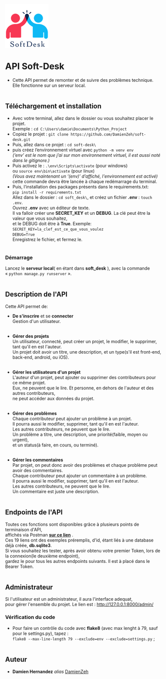 ![Alt text](https://github.com/DamienZeh/soft-desk/blob/main/soft_desk/soft_desk/logo/logo.png)<br>

# API Soft-Desk

- Cette API permet de remonter et de suivre des problèmes technique.<br>
 Elle fonctionne sur un serveur local.<br><br>



## Téléchargement et installation 


- Avec votre terminal, allez dans le dossier ou vous souhaitez placer le projet.<br/> 
Exemple : ``cd C:\Users\damie\Documents\Python_Project``
- Copiez le projet : ``git clone https://github.com/DamienZeh/soft-desk.git``
- Puis, allez dans ce projet : ``cd soft-desk\``
- puis créez l’environnement virtuel avec  ``python -m venv env``<br/>
	_(‘env’ est le nom que j’ai sur mon environnement virtuel, il est aussi noté dans le gitignore.)_
- Puis activez le : ``.\env\Scripts\activate`` (pour windows)<br/>
ou ``source env\bin\activate`` (pour linux)<br/>
	_(Vous avez maintenant un ‘(env)’ d’affiché, l'environnement est activé)_<br>
cette commande devra être lancée à chaque redémarrage du terminal.
- Puis, l’installation  des packages présents dans le requirements.txt:<br> ``pip install -r requirements.txt``<br>
Allez dans le dossier : ``cd soft_desk\``, et créez un fichier **.env** : ``touch .env``.<br/>
Ouvrez **.env** avec un éditeur de texte.<br/>
Il va falloir créer une **SECRET_KEY** et un **DEBUG**. La clé peut être la valeur que vous souhaitez,<br/> et le DEBUG doit être à **True**.
Exemple:<br/>
``SECRET_KEY=la_clef_est_ce_que_vous_voulez``<br/>
``DEBUG=True``<br/>
Enregistrez le fichier, et fermez le.
<br/><br>

### Démarrage

Lancez le  **serveur local**( en étant dans **soft_desk** ), avec la commande « ``python manage.py runserver`` ».<br><br>

## Description de l'API
Cette API permet de:
- **De s'inscrire** et se **connecter**<br/>
Gestion d'un utilisateur.<br/><br/>

- **Gérer des projets**<br/>
Un utilisateur, connecté, peut créer un projet, le modifier, le supprimer, tant qu'il en est l'auteur.<br/>
Un projet doit avoir un titre, une description, et un type(s'il est front-end, back-end, android, ou iOS).<br/><br/>

- **Gérer les utilisateurs d'un projet**<br/>
L'auteur d'un projet, peut ajouter ou supprimer des contributeurs pour ce même projet.<br/> Eux, ne peuvent que le lire. Et personne, en dehors de l'auteur et des autres contributeurs,<br/>
 ne peut accéder aux données du projet. <br/><br/>

- **Gérer des problèmes**<br/>
Chaque contributeur peut ajouter un problème à un projet.<br/>
Il pourra aussi le modifier, supprimer, tant qu'il en est l'auteur.<br/> Les autres contributeurs, ne peuvent que le lire.<br/>
Un problème a titre, une description, une priorité(faible, moyen ou urgent),<br/>
et un status(à faire, en cours, ou terminé).<br/><br/>

- **Gérer les commentaires**<br/>
Par projet, on peut donc avoir des problèmes et chaque problème peut avoir des commentaires.<br/>
Chaque contributeur peut ajouter un commentaire à un problème.<br/>
Il pourra aussi le modifier, supprimer, tant qu'il en est l'auteur.<br/> Les autres contributeurs, ne peuvent que le lire.<br/>
Un commentaire est juste une description.<br/><br/>


## Endpoints de l'API
Toutes ces fonctions sont disponibles grâce à plusieurs points de terminaison d'API,<br/>
 affichés via Postman [**sur ce lien**](https://www.postman.com/damndamn29/workspace/softdesk/folder/19809103-bbbbfe8f-c09e-44d4-b4f5-2d71389235f3?ctx=documentation/)
.<br/>
 Ces 19 liens ont des exemples préremplis, d'id, étant liés à une database déjà créée, **db.sqlite3**.<br/>
 Si vous souhaitez les tester, après avoir obtenu votre premier Token, lors de la connexion(le deuxième endpoint),<br/> gardez le pour tous les autres endpoints suivants. Il est à placé dans le Bearer Token.<br/><br/>

 ## Administrateur
 Si l'utilisateur est un administrateur, il aura l'interface adequat,<br/>
 pour gérer l'ensemble du projet. Le lien est :
 http://127.0.0.1:8000/admin/


### Vérification du code
- Pour faire un contrôle du code avec **flake8** (avec max lenght à 79, sauf pour le settings.py), tapez :<br/>
``flake8 --max-line-length 79 --exclude=env --exclude=settings.py`` ;<br/><br/>

## Auteur

* **Damien Hernandez** _alias_ [DamienZeh](https://damienhernandez.fr/)








